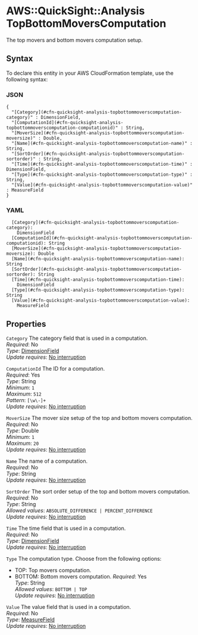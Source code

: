 # AWS::QuickSight::Analysis TopBottomMoversComputation<a name="aws-properties-quicksight-analysis-topbottommoverscomputation"></a>

The top movers and bottom movers computation setup\.

## Syntax<a name="aws-properties-quicksight-analysis-topbottommoverscomputation-syntax"></a>

To declare this entity in your AWS CloudFormation template, use the following syntax:

### JSON<a name="aws-properties-quicksight-analysis-topbottommoverscomputation-syntax.json"></a>

```
{
  "[Category](#cfn-quicksight-analysis-topbottommoverscomputation-category)" : DimensionField,
  "[ComputationId](#cfn-quicksight-analysis-topbottommoverscomputation-computationid)" : String,
  "[MoverSize](#cfn-quicksight-analysis-topbottommoverscomputation-moversize)" : Double,
  "[Name](#cfn-quicksight-analysis-topbottommoverscomputation-name)" : String,
  "[SortOrder](#cfn-quicksight-analysis-topbottommoverscomputation-sortorder)" : String,
  "[Time](#cfn-quicksight-analysis-topbottommoverscomputation-time)" : DimensionField,
  "[Type](#cfn-quicksight-analysis-topbottommoverscomputation-type)" : String,
  "[Value](#cfn-quicksight-analysis-topbottommoverscomputation-value)" : MeasureField
}
```

### YAML<a name="aws-properties-quicksight-analysis-topbottommoverscomputation-syntax.yaml"></a>

```
  [Category](#cfn-quicksight-analysis-topbottommoverscomputation-category): 
    DimensionField
  [ComputationId](#cfn-quicksight-analysis-topbottommoverscomputation-computationid): String
  [MoverSize](#cfn-quicksight-analysis-topbottommoverscomputation-moversize): Double
  [Name](#cfn-quicksight-analysis-topbottommoverscomputation-name): String
  [SortOrder](#cfn-quicksight-analysis-topbottommoverscomputation-sortorder): String
  [Time](#cfn-quicksight-analysis-topbottommoverscomputation-time): 
    DimensionField
  [Type](#cfn-quicksight-analysis-topbottommoverscomputation-type): String
  [Value](#cfn-quicksight-analysis-topbottommoverscomputation-value): 
    MeasureField
```

## Properties<a name="aws-properties-quicksight-analysis-topbottommoverscomputation-properties"></a>

`Category`  <a name="cfn-quicksight-analysis-topbottommoverscomputation-category"></a>
The category field that is used in a computation\.  
*Required*: No  
*Type*: [DimensionField](aws-properties-quicksight-analysis-dimensionfield.md)  
*Update requires*: [No interruption](https://docs.aws.amazon.com/AWSCloudFormation/latest/UserGuide/using-cfn-updating-stacks-update-behaviors.html#update-no-interrupt)

`ComputationId`  <a name="cfn-quicksight-analysis-topbottommoverscomputation-computationid"></a>
The ID for a computation\.  
*Required*: Yes  
*Type*: String  
*Minimum*: `1`  
*Maximum*: `512`  
*Pattern*: `[\w\-]+`  
*Update requires*: [No interruption](https://docs.aws.amazon.com/AWSCloudFormation/latest/UserGuide/using-cfn-updating-stacks-update-behaviors.html#update-no-interrupt)

`MoverSize`  <a name="cfn-quicksight-analysis-topbottommoverscomputation-moversize"></a>
The mover size setup of the top and bottom movers computation\.  
*Required*: No  
*Type*: Double  
*Minimum*: `1`  
*Maximum*: `20`  
*Update requires*: [No interruption](https://docs.aws.amazon.com/AWSCloudFormation/latest/UserGuide/using-cfn-updating-stacks-update-behaviors.html#update-no-interrupt)

`Name`  <a name="cfn-quicksight-analysis-topbottommoverscomputation-name"></a>
The name of a computation\.  
*Required*: No  
*Type*: String  
*Update requires*: [No interruption](https://docs.aws.amazon.com/AWSCloudFormation/latest/UserGuide/using-cfn-updating-stacks-update-behaviors.html#update-no-interrupt)

`SortOrder`  <a name="cfn-quicksight-analysis-topbottommoverscomputation-sortorder"></a>
The sort order setup of the top and bottom movers computation\.  
*Required*: No  
*Type*: String  
*Allowed values*: `ABSOLUTE_DIFFERENCE | PERCENT_DIFFERENCE`  
*Update requires*: [No interruption](https://docs.aws.amazon.com/AWSCloudFormation/latest/UserGuide/using-cfn-updating-stacks-update-behaviors.html#update-no-interrupt)

`Time`  <a name="cfn-quicksight-analysis-topbottommoverscomputation-time"></a>
The time field that is used in a computation\.  
*Required*: No  
*Type*: [DimensionField](aws-properties-quicksight-analysis-dimensionfield.md)  
*Update requires*: [No interruption](https://docs.aws.amazon.com/AWSCloudFormation/latest/UserGuide/using-cfn-updating-stacks-update-behaviors.html#update-no-interrupt)

`Type`  <a name="cfn-quicksight-analysis-topbottommoverscomputation-type"></a>
The computation type\. Choose from the following options:  
+ TOP: Top movers computation\.
+ BOTTOM: Bottom movers computation\.
*Required*: Yes  
*Type*: String  
*Allowed values*: `BOTTOM | TOP`  
*Update requires*: [No interruption](https://docs.aws.amazon.com/AWSCloudFormation/latest/UserGuide/using-cfn-updating-stacks-update-behaviors.html#update-no-interrupt)

`Value`  <a name="cfn-quicksight-analysis-topbottommoverscomputation-value"></a>
The value field that is used in a computation\.  
*Required*: No  
*Type*: [MeasureField](aws-properties-quicksight-analysis-measurefield.md)  
*Update requires*: [No interruption](https://docs.aws.amazon.com/AWSCloudFormation/latest/UserGuide/using-cfn-updating-stacks-update-behaviors.html#update-no-interrupt)
